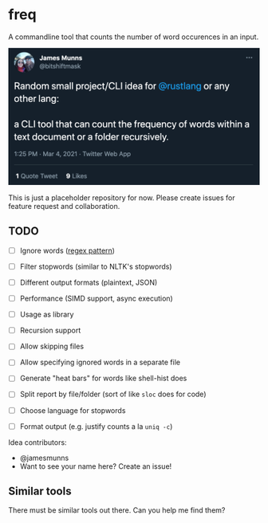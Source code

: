 # freq

A commandline tool that counts the number of word occurences in an input.

[![James Munns on Twitter](fixtures/tweet.png)](https://twitter.com/bitshiftmask/status/1367451210987544580)

This is just a placeholder repository for now.
Please create issues for feature request and collaboration.

## TODO

- [ ] Ignore words ([regex pattern](https://docs.rs/regex/latest/regex/struct.RegexSet.html))
- [ ] Filter stopwords (similar to NLTK's stopwords)
- [ ] Different output formats (plaintext, JSON)
- [ ] Performance (SIMD support, async execution)
- [ ] Usage as library
- [ ] Recursion support
- [ ] Allow skipping files
- [ ] Allow specifying ignored words in a separate file
- [ ] Generate "heat bars" for words like shell-hist does
- [ ] Split report by file/folder (sort of like `sloc` does for code)
- [ ] Choose language for stopwords
- [ ] Format output (e.g. justify counts a la `uniq -c`)



Idea contributors:

- @jamesmunns
- Want to see your name here? Create an issue!

## Similar tools

There must be similar tools out there. Can you help me find them?
